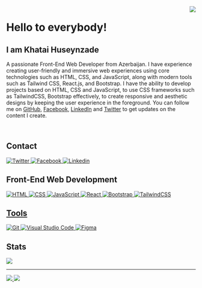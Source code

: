 <img align="right" src="https://komarev.com/ghpvc/?username=bilgegates&label=Profile%20views&color=green&style=flat">
<h1 align="left">Hello to everybody!</h2>
<h2>I am Khatai Huseynzade</h2>
<p>
A passionate Front-End Web Developer from Azerbaijan. I have experience creating user-friendly and immersive web experiences using core technologies such as HTML, CSS, and JavaScript, along with modern tools such as Tailwind CSS, React.js, and Bootstrap. I have the ability to develop projects based on HTML, CSS and JavaScript, to use CSS frameworks such as TailwindCSS, Bootstrap effectively, to create responsive and aesthetic designs by keeping the user experience in the foreground.
You can follow me on <a href="https://github.com/BilgeGates/">GitHub</a>, <a href="https://www.facebook.com/profile.php?id=100091496015332">Facebook</a>, <a href="https://www.linkedin.com/in/khatai-huseynzade-464730289/">LinkedIn</a> and <a href="https://www.twitter.com/developerkhatai">Twitter</a> to get updates on the content I create.
</p>
<br>
<h2>Contact</h2>
<a href="https://www.twitter.com/developerkhatai" target="_blank">
<img src="https://img.shields.io/badge/twitter-blue.svg?style=for-the-badge&logo=twitter&logoColor=white" alt="Twitter">
</a>
 <a href="https://www.facebook.com/profile.php?id=100091496015332" target="_blank" >
<img src="https://img.shields.io/badge/facebook-white.svg?style=for-the-badge&logo=facebook&logoColor=blue" alt="Facebook">
</a>
 <a href="https://www.linkedin.com/in/khatai-huseynzade-464730289/" target="_blank" >
<img src="https://img.shields.io/badge/linkedin-blue.svg?style=for-the-badge&logo=linkedin&logoColor=white" alt="Linkedin">
</a>
<br>
<h2>Front-End Web Development</h2>
<a href="https://www.w3schools.com/html/default.asp" target="_blank">
<img src="https://img.shields.io/badge/html-%23E34F26.svg?style=for-the-badge&logo=html5&logoColor=white" alt="HTML">
</a>
<a href="https://www.w3schools.com/css/default.asp" target="_blank">
<img src="https://img.shields.io/badge/css-%231572B6.svg?style=for-the-badge&logo=css3&logoColor=white" alt="CSS"> 
</a>
<a href="https://www.w3schools.com/js/default.asp" target="_blank">
<img src="https://img.shields.io/badge/javascript-%23323330.svg?style=for-the-badge&logo=javascript&logoColor=%23F7DF1E" alt="JavaScript">
</a>
<a href="https://react.dev/" target="_blank">
<img src="https://img.shields.io/badge/react-%2320232a.svg?style=for-the-badge&logo=react&logoColor=%2361DAFB" alt="React">
</a>
<a href="https://getbootstrap.com" target="_blank">
<img src="https://img.shields.io/badge/bootstrap-%23563D7C.svg?style=for-the-badge&logo=bootstrap&logoColor=white" alt="Bootstrap">
</a>
<a href="https://tailwindcss.com/" target="_blank">
<img src="https://img.shields.io/badge/tailwindcss-%2338B2AC.svg?style=for-the-badge&logo=tailwind-css&logoColor=white" alt="TailwindCSS">
<h2>Tools</h2>
<a href="https://git-scm.com" target="_blank">
<img src="https://img.shields.io/badge/git-%231572B6.svg?style=for-the-badge&logo=git&logoColor=white" alt="Git">
</a>
<a href="https://code.visualstudio.com" target="_blank">
<img src="https://img.shields.io/badge/Visual-Studio%23.svg?style=for-the-badge&logo=Visual-Studio&logoColor=white" alt="Visual Studio Code">
</a>
<a href="https://www.figma.com" target="_blank">
<img src="https://img.shields.io/badge/figma-%23F24E1E.svg?style=for-the-badge&logo=figma&logoColor=white" alt="Figma">
</a>
<br>
<h2>Stats</h1>
<a href="https://github.com/BilgeGates">
<img src="http://github-profile-summary-cards.vercel.app/api/cards/profile-details?username=BilgeGates&theme=github_dark" />
</a>
<hr>
<a href="https://github.com/BilgeGates">
<img src="https://github-readme-stats.vercel.app/api?username=BilgeGates&theme=github_dark&show_icons=true&locale=en"/>
</a>
<a href="https://www.github.com/BilgeGates">
<img src="http://github-profile-summary-cards.vercel.app/api/cards/repos-per-language?username=BilgeGates&theme=github_dark">
</a>

